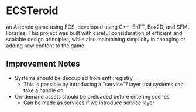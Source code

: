 # ECSTeroid
an Asteroid game using ECS, developed using C++, EnTT, Box2D, and SFML libraries. This project was built with careful consideration of efficient and scalable design principles, while also maintaining simplicity in changing or adding new content to the game.

## Improvement Notes
- Systems should be decoupled from entt::registry
  - This is possible by introducing a "service"? layer that systems can take a handle on
- On-demand assets should be preloaded before entering scenes
  - Can be made as services if we introduce service layer
